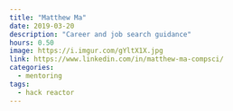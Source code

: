 ```yaml
---
title: "Matthew Ma"
date: 2019-03-20
description: "Career and job search guidance"
hours: 0.50
image: https://i.imgur.com/gYltX1X.jpg
link: https://www.linkedin.com/in/matthew-ma-compsci/
categories:
  - mentoring
tags:
  - hack reactor
---
```

